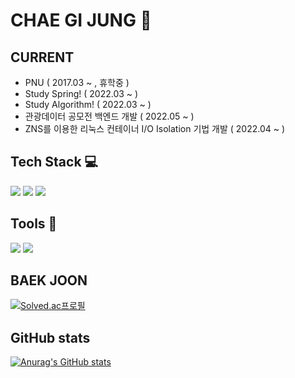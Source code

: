 # CHAE GI JUNG 🤨



## CURRENT
* PNU ( 2017.03 ~ , 휴학중 )
* Study Spring! ( 2022.03 ~ )
* Study Algorithm! ( 2022.03 ~ )
* 관광데이터 공모전 백엔드 개발 ( 2022.05 ~ )
* ZNS를 이용한 리눅스 컨테이너 I/O Isolation 기법 개발 ( 2022.04 ~ )



## Tech Stack 💻
<img src="https://img.shields.io/badge/C++-00599C?style=flat-square&logo=c%2B%2B&logoColor=white"/></a> 
<img src="https://img.shields.io/badge/Java-007396?style=flat-square&logo=Java&logoColor=white"/></a> 
<img src="https://img.shields.io/badge/Spring-6DB33F?style=flat-square&logo=Spring&logoColor=white"/></a>



## Tools 🔨
<img src="https://img.shields.io/badge/Visual Studio Code-007ACC?style=flat-square&logo=Visual Studio Code&logoColor=white"/></a> 
<img src="https://img.shields.io/badge/IntelliJ IDEA-000000?style=flat-square&logo=IntelliJ IDEA&logoColor=white"/></a>



## BAEK JOON
[![Solved.ac프로필](http://mazassumnida.wtf/api/mini/generate_badge?boj=daiywlf5251)](https://solved.ac/daiywlf5251)



## GitHub stats
[![Anurag's GitHub stats](https://github-readme-stats.vercel.app/api?username=KIJUNG-CHAE)](https://github.com/깃허브아이디/github-readme-stats)
<!--
**KIJUNG-CHAE/KIJUNG-CHAE** is a ✨ _special_ ✨ repository because its `README.md` (this file) appears on your GitHub profile.

Here are some ideas to get you started:

- 🔭 I’m currently working on ...
- 🌱 I’m currently learning ...
- 👯 I’m looking to collaborate on ...
- 🤔 I’m looking for help with ...
- 💬 Ask me about ...
- 📫 How to reach me: ...
- 😄 Pronouns: ...
- ⚡ Fun fact: ...
<img src="https://img.shields.io/badge/이름-색상코드?style=flat-square&logo=로고명&logoColor=로고색"/>
-->
